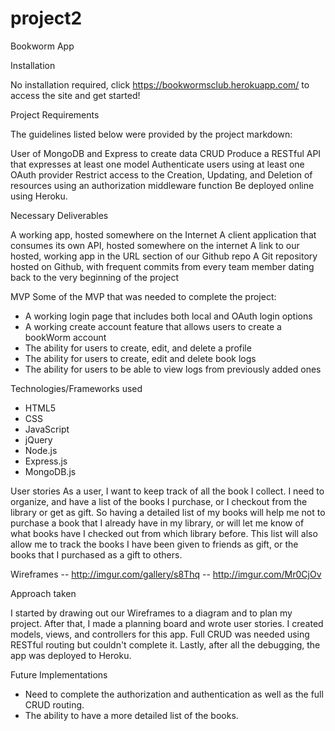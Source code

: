 # project2
Bookworm App

Installation

No installation required, click https://bookwormsclub.herokuapp.com/ to access the site and get started!

Project Requirements

The guidelines listed below were provided by the project markdown:

User of MongoDB and Express to create data CRUD
Produce a RESTful API that expresses at least one model
Authenticate users using at least one OAuth provider
Restrict access to the Creation, Updating, and Deletion of resources using an authorization middleware function
Be deployed online using Heroku.

Necessary Deliverables

A working app, hosted somewhere on the Internet
A client application that consumes its own API, hosted somewhere on the internet
A link to our hosted, working app in the URL section of our Github repo
A Git repository hosted on Github, with frequent commits from every team member dating back to the very beginning of the project


MVP
Some of the MVP that was needed to complete the project:

- A working login page that includes both local and OAuth login options
- A working create account feature that allows users to create a bookWorm account
- The ability for users to create, edit, and delete a profile
- The ability for users to create, edit and delete book logs
- The ability for users to be able to view logs from previously added ones


Technologies/Frameworks used

- HTML5
- CSS
- JavaScript
- jQuery
- Node.js
- Express.js
- MongoDB.js


User stories
As a user, I want to keep track of all the book I collect.  I need to organize, and have a list of the books I purchase, or I checkout from the library or get as gift. So having a detailed list of my books will help me not to purchase a book that I already have in my library, or will let me know of what books have I checked out from which library before. This list will also allow me to track the books I have been given to friends as gift, or the books that I purchased as a gift to others.  



Wireframes
-- http://imgur.com/gallery/s8Thq
-- http://imgur.com/Mr0CjOv

Approach taken

I started by drawing out our Wireframes to a diagram and to plan my project.
After that, I made a planning board and wrote user stories.
I created models, views, and controllers for this app. Full CRUD was needed using RESTful routing but couldn't complete it.
Lastly, after all the debugging, the app was deployed to Heroku.

Future Implementations

- Need to complete the authorization and authentication as well as the full CRUD routing.
- The ability to have a more detailed list of the books.
